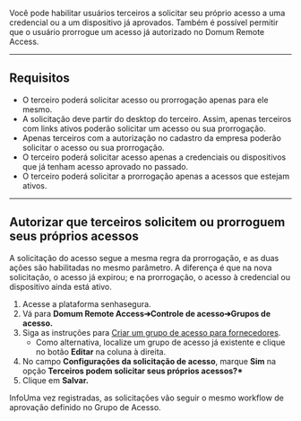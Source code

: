 Você pode habilitar usuários terceiros a solicitar seu próprio acesso a uma credencial ou a um dispositivo já aprovados. Também é possível permitir que o usuário prorrogue um acesso já autorizado no Domum Remote Access.



---

## Requisitos

* O terceiro poderá solicitar acesso ou prorrogação apenas para ele mesmo.
* A solicitação deve partir do desktop do terceiro. Assim, apenas terceiros com links ativos poderão solicitar um acesso ou sua prorrogação.
* Apenas terceiros com a autorização no cadastro da empresa poderão solicitar o acesso ou sua prorrogação.
* O terceiro poderá solicitar acesso apenas a credenciais ou dispositivos que já tenham acesso aprovado no passado.
* O terceiro poderá solicitar a prorrogação apenas a acessos que estejam ativos.



---

## Autorizar que terceiros solicitem ou prorroguem seus próprios acessos

A solicitação do acesso segue a mesma regra da prorrogação, e as duas ações são habilitadas no mesmo parâmetro. A diferença é que na nova solicitação, o acesso já expirou; e na prorrogação, o acesso à credencial ou dispositivo ainda está ativo.

1. Acesse a plataforma senhasegura.
2. Vá para **Domum Remote Access➔Controle de acesso➔Grupos de acesso.**
3. Siga as instruções para [Criar um grupo de acesso para fornecedores](/v3-33/docs/pt/domum-create-access-group-for-vendor).
	* Como alternativa, localize um grupo de acesso já existente e clique no botão **Editar** na coluna à direita.
4. No campo **Configurações da solicitação de acesso**, marque **Sim** na opção **Terceiros podem solicitar seus próprios acessos?\***
5. Clique em **Salvar.**

InfoUma vez registradas, as solicitações vão seguir o mesmo workflow de aprovação definido no Grupo de Acesso.  



